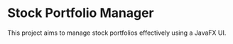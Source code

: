 # Stock Portfolio Manager

This project aims to manage stock portfolios effectively using a JavaFX UI.
